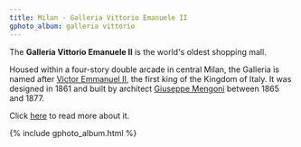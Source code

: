 ```yaml
---
title: Milan - Galleria Vittorio Emanuele II
gphoto_album: galleria vittorio
---
```

The **Galleria Vittorio Emanuele II** is the world's oldest shopping mall.

Housed within a four-story double arcade in central Milan,
the Galleria is named after [Victor Emmanuel II](https://en.wikipedia.org/wiki/Victor_Emmanuel_II_of_Italy),
the first king of the Kingdom of Italy. It was designed in 1861 and built by architect
[Giuseppe Mengoni](https://en.wikipedia.org/wiki/Giuseppe_Mengoni) between 1865 and 1877.

Click [here](https://en.wikipedia.org/wiki/Galleria_Vittorio_Emanuele_II) to read more about it.

{% include gphoto_album.html %}
